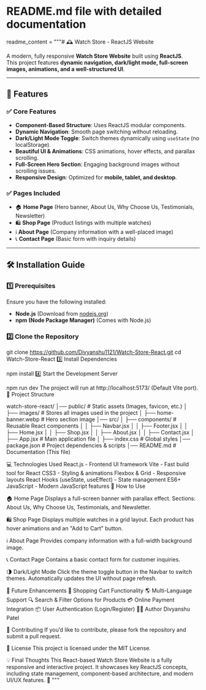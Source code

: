 # README.md file with detailed documentation

readme_content = """# 🕰️ Watch Store - ReactJS Website

A modern, fully responsive **Watch Store Website** built using **ReactJS**.  
This project features **dynamic navigation, dark/light mode, full-screen images, animations, and a well-structured UI**.

---

## 🚀 Features

### ✅ **Core Features**
- **Component-Based Structure**: Uses ReactJS modular components.
- **Dynamic Navigation**: Smooth page switching without reloading.
- **Dark/Light Mode Toggle**: Switch themes dynamically using `useState` (no localStorage).
- **Beautiful UI & Animations**: CSS animations, hover effects, and parallax scrolling.
- **Full-Screen Hero Section**: Engaging background images without scrolling issues.
- **Responsive Design**: Optimized for **mobile, tablet, and desktop**.

### ✅ **Pages Included**
- 🏠 **Home Page** (Hero banner, About Us, Why Choose Us, Testimonials, Newsletter)
- 🛍️ **Shop Page** (Product listings with multiple watches)
- ℹ️ **About Page** (Company information with a well-placed image)
- 📞 **Contact Page** (Basic form with inquiry details)

---

## 🛠️ Installation Guide

### **1️⃣ Prerequisites**
Ensure you have the following installed:
- **Node.js** (Download from [nodejs.org](https://nodejs.org/))
- **npm (Node Package Manager)** (Comes with Node.js)

### **2️⃣ Clone the Repository**

git clone https://github.com/Divyanshu1121/Watch-Store-React.git
cd Watch-Store-React
3️⃣ Install Dependencies

npm install
4️⃣ Start the Development Server

npm run dev
The project will run at http://localhost:5173/ (Default Vite port).
📂 Project Structure

watch-store-react/
│── public/              # Static assets (Images, favicon, etc.)
│   ├── images/          # Stores all images used in the project
│   ├── home-banner.webp # Hero section image
│── src/
│   ├── components/      # Reusable React components
│   │   ├── Navbar.jsx
│   │   ├── Footer.jsx
│   │   ├── Home.jsx
│   │   ├── Shop.jsx
│   │   ├── About.jsx
│   │   ├── Contact.jsx
│   ├── App.jsx          # Main application file
│   ├── index.css        # Global styles
│── package.json         # Project dependencies & scripts
│── README.md            # Documentation (This file)

💻 Technologies Used
React.js - Frontend UI framework
Vite - Fast build tool for React
CSS3 - Styling & animations
Flexbox & Grid - Responsive layouts
React Hooks (useState, useEffect) - State management
ES6+ JavaScript - Modern JavaScript features
📖 How to Use

🏠 Home Page
Displays a full-screen banner with parallax effect.
Sections: About Us, Why Choose Us, Testimonials, and Newsletter.

🛍️ Shop Page
Displays multiple watches in a grid layout.
Each product has hover animations and an "Add to Cart" button.

ℹ️ About Page
Provides company information with a full-width background image.

📞 Contact Page
Contains a basic contact form for customer inquiries.

🌗 Dark/Light Mode
Click the theme toggle button in the Navbar to switch themes.
Automatically updates the UI without page refresh.

🔧 Future Enhancements
🛒 Shopping Cart Functionality
🌎 Multi-Language Support
🔍 Search & Filter Options for Products
💳 Online Payment Integration
📦 User Authentication (Login/Register)
👨‍💻 Author
Divyanshu Patel

🎯 Contributing
If you’d like to contribute, please fork the repository and submit a pull request.

📜 License
This project is licensed under the MIT License.

💡 Final Thoughts
This React-based Watch Store Website is a fully responsive and interactive project. It showcases key ReactJS concepts, including state management, component-based architecture, and modern UI/UX features. 🚀 """
